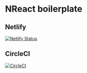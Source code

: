 # NReact boilerplate

## Netlify

[![Netlify Status](https://api.netlify.com/api/v1/badges/8d1983c6-b23b-4721-ba23-300340fe675d/deploy-status)](https://app.netlify.com/sites/nreact/deploys)

## CircleCI

[![CircleCI](https://circleci.com/gh/willnguyen1312/nreact-boilerplate.svg?style=svg)](https://circleci.com/gh/willnguyen1312/nreact-boilerplate)
